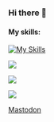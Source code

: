 ### Hi there 👋

#### My skills:
[![My Skills](https://skillicons.dev/icons?i=linux,git,neovim,vim,java,cs,html,js,md,css,arduino,idea,discord,rust)](https://skillicons.dev)

![ ](https://komarev.com/ghpvc/?username=TudbuT&style=flat-square&color=blueviolet)

![ ](https://github-readme-stats.vercel.app/api?username=TudbuT&show_icons=true&theme=dracula)

![ ](https://github-readme-stats.vercel.app/api/top-langs/?username=TudbuT&theme=dracula&show_icons=true)

<a rel="me" href="https://tech.lgbt/@TudbuT">Mastodon</a>
